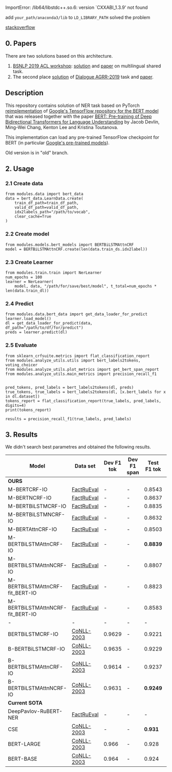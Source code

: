 
ImportError: /lib64/libstdc++.so.6: version `CXXABI_1.3.9' not found

add `your_path/anaconda3/lib` to `LD_LIBRARY_PATH` solved the problem

[stackoverflow](https://stackoverflow.com/questions/49875588/importerror-lib64-libstdc-so-6-version-cxxabi-1-3-9-not-found)


## 0. Papers
There are two solutions based on this architecture.
1. [BSNLP 2019 ACL workshop](http://bsnlp.cs.helsinki.fi/shared_task.html): [solution](https://github.com/king-menin/slavic-ner) and [paper](https://arxiv.org/abs/1906.09978) on multilingual shared task.
2. The second place [solution](https://github.com/king-menin/AGRR-2019) of [Dialogue AGRR-2019](https://github.com/dialogue-evaluation/AGRR-2019) task and [paper](http://www.dialog-21.ru/media/4679/emelyanov-artemova-gapping_parsing_using_pretrained_embeddings__attention_mechanisn_and_ncrf.pdf).

## Description
This repository contains solution of NER task based on PyTorch [reimplementation](https://github.com/huggingface/pytorch-pretrained-BERT) of [Google's TensorFlow repository for the BERT model](https://github.com/google-research/bert) that was released together with the paper [BERT: Pre-training of Deep Bidirectional Transformers for Language Understanding](https://arxiv.org/abs/1810.04805) by Jacob Devlin, Ming-Wei Chang, Kenton Lee and Kristina Toutanova.

This implementation can load any pre-trained TensorFlow checkpoint for BERT (in particular [Google's pre-trained models](https://github.com/google-research/bert)).

Old version is in "old" branch.

## 2. Usage
### 2.1 Create data
```
from modules.data import bert_data
data = bert_data.LearnData.create(
    train_df_path=train_df_path,
    valid_df_path=valid_df_path,
    idx2labels_path="/path/to/vocab",
    clear_cache=True
)
```

### 2.2 Create model
```
from modules.models.bert_models import BERTBiLSTMAttnCRF
model = BERTBiLSTMAttnCRF.create(len(data.train_ds.idx2label))
```

### 2.3 Create Learner
```
from modules.train.train import NerLearner
num_epochs = 100
learner = NerLearner(
    model, data, "/path/for/save/best/model", t_total=num_epochs * len(data.train_dl))
```

### 2.4 Predict
```
from modules.data.bert_data import get_data_loader_for_predict
learner.load_model()
dl = get_data_loader_for_predict(data, df_path="/path/to/df/for/predict")
preds = learner.predict(dl)
```

### 2.5 Evaluate
```
from sklearn_crfsuite.metrics import flat_classification_report
from modules.analyze_utils.utils import bert_labels2tokens, voting_choicer
from modules.analyze_utils.plot_metrics import get_bert_span_report
from modules.analyze_utils.main_metrics import precision_recall_f1


pred_tokens, pred_labels = bert_labels2tokens(dl, preds)
true_tokens, true_labels = bert_labels2tokens(dl, [x.bert_labels for x in dl.dataset])
tokens_report = flat_classification_report(true_labels, pred_labels, digits=4)
print(tokens_report)

results = precision_recall_f1(true_labels, pred_labels)
```

## 3. Results
We didn't search best parametres and obtained the following results.

| Model | Data set | Dev F1 tok | Dev F1 span | Test F1 tok | Test F1 span
|-|-|-|-|-|-|
|**OURS**||||||
| M-BERTCRF-IO | [FactRuEval](https://github.com/dialogue-evaluation/factRuEval-2016) | - | - | 0.8543 | 0.8409
| M-BERTNCRF-IO | [FactRuEval](https://github.com/dialogue-evaluation/factRuEval-2016) | - | - | 0.8637 | 0.8516
| M-BERTBiLSTMCRF-IO | [FactRuEval](https://github.com/dialogue-evaluation/factRuEval-2016) | - | - | 0.8835 | **0.8718**
| M-BERTBiLSTMNCRF-IO | [FactRuEval](https://github.com/dialogue-evaluation/factRuEval-2016) | - | - | 0.8632 | 0.8510
| M-BERTAttnCRF-IO | [FactRuEval](https://github.com/dialogue-evaluation/factRuEval-2016) | - | - | 0.8503 | 0.8346
| M-BERTBiLSTMAttnCRF-IO | [FactRuEval](https://github.com/dialogue-evaluation/factRuEval-2016) | - | - | **0.8839** | 0.8716
| M-BERTBiLSTMAttnNCRF-IO | [FactRuEval](https://github.com/dialogue-evaluation/factRuEval-2016) | - | - | 0.8807 | 0.8680
| M-BERTBiLSTMAttnCRF-fit_BERT-IO | [FactRuEval](https://github.com/dialogue-evaluation/factRuEval-2016) | - | - |  0.8823 | 0.8709
| M-BERTBiLSTMAttnNCRF-fit_BERT-IO | [FactRuEval](https://github.com/dialogue-evaluation/factRuEval-2016) | - | - |  0.8583 | 0.8456
|-|-|-|-|-|-|
| BERTBiLSTMCRF-IO | [CoNLL-2003](https://github.com/synalp/NER/tree/master/corpus/CoNLL-2003) | 0.9629 | - | 0.9221 | -
| B-BERTBiLSTMCRF-IO | [CoNLL-2003](https://github.com/synalp/NER/tree/master/corpus/CoNLL-2003) | 0.9635 | - | 0.9229 | -
| B-BERTBiLSTMAttnCRF-IO | [CoNLL-2003](https://github.com/synalp/NER/tree/master/corpus/CoNLL-2003) | 0.9614 | - | 0.9237 | -
| B-BERTBiLSTMAttnNCRF-IO | [CoNLL-2003](https://github.com/synalp/NER/tree/master/corpus/CoNLL-2003) | 0.9631 | - | **0.9249** | -
|**Current SOTA**||||||
| DeepPavlov-RuBERT-NER | [FactRuEval](https://github.com/dialogue-evaluation/factRuEval-2016) | - | - | - | **0.8266**
| CSE | [CoNLL-2003](https://github.com/synalp/NER/tree/master/corpus/CoNLL-2003) | - | - | **0.931** | -
| BERT-LARGE | [CoNLL-2003](https://github.com/synalp/NER/tree/master/corpus/CoNLL-2003) | 0.966 | - | 0.928 | -
| BERT-BASE | [CoNLL-2003](https://github.com/synalp/NER/tree/master/corpus/CoNLL-2003) | 0.964 | - | 0.924 | -

